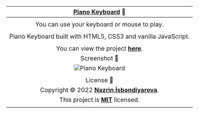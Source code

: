 <div align="center">

|                              **[Piano Keyboard](https://youtu.be/sAcj8me7wGI?t=1) 🎹**                              |
| :-----------------------------------------------------------------------------------------------------------------: |
|                                                                                                                     |
|                                     You can use your keyboard or mouse to play.                                     |
|                                                                                                                     |
|                            Piano Keyboard built with HTML5, CSS3 and vanilla JavaScript.                            |
|                                                                                                                     |
|                  You can view the project [**here**](https://isbendiyarovanezrin.github.io/Piano).                  |
|                                                    Screenshot 📸                                                    |
|                             ![Piano Keyboard](https://i.postimg.cc/Cx9dXd89/piano.png)                              |
|                                                                                                                     |
|                                                     License 📝                                                      |
|         Copyright © 2022 [**Nəzrin İsbəndiyarova**](https://github.com/isbendiyarovanezrin "Click me!😎").          |
| This project is [**MIT**](https://github.com/isbendiyarovanezrin/Piano/blob/master/LICENSE "Click me!🧐") licensed. |
|                                                                                                                     |

</div>
